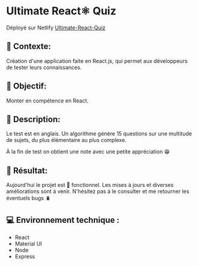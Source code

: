 # Ultimate React⚛️ Quiz

Déployé sur Netlify [Ultimate-React-Quiz](https://ultimate-react-quiz.netlify.app)

## 📑 Contexte:

Création d'une application faite en React.js, qui permet aux développeurs de tester leurs connaissances.

## 🎯 Objectif:

Monter en compétence en React.

## 📝 Description:

Le test est en anglais.
Un algorithme génère 15 questions sur une multitude de sujets, du plus
élémentaire au plus complexe.

À la fin de test on obtient une note avec une petite appréciation 😁

## 🚀 Résultat:

Aujourd'hui le projet est 💯 fonctionnel. Les mises à jours et diverses améliorations sont à venir.
N'hésitez pas à le consulter et me retourner les éventuels bugs 🪲

## 💻 Environnement technique :

- React
- Material UI
- Node
- Express
